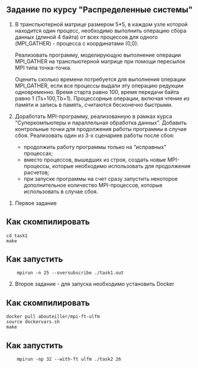 ## Задание по курсу "Распределенные системы"

1. В транспьютерной матрице размером 5*5, в каждом узле которой находится один процесс, необходимо выполнить операцию сбора данных (длиной 4 байта) от всех процессов для одного (MPI_GATHER) - процесса с координатами (0,0).
    
    Реализовать программу, моделирующую выполнение операции MPI_GATHER на транспьютерной матрице 
    при помощи пересылок MPI типа точка-точка.
    
    Оценить сколько времени потребуется для выполнения операции MPI_GATHER, 
    если все процессы выдали эту операцию редукции одновременно. 
    Время старта равно 100, время передачи байта равно 1 (Ts=100,Tb=1). 
    Процессорные операции, включая чтение из памяти и запись в память, 
    считаются бесконечно быстрыми.
    
2. Доработать MPI-программу, реализованную в рамках курса “Суперкомпьютеры и параллельная обработка данных”. 
    Добавить контрольные точки для продолжения работы программы в случае сбоя. 
    Реализовать один из 3-х сценариев работы после сбоя: 
    * продолжить работу программы только на “исправных” процессах; 
    * вместо процессов, вышедших из строя, создать новые MPI-процессы, 
    которые необходимо использовать для продолжения расчетов; 
    * при запуске программы на счет сразу запустить некоторое дополнительное количество MPI-процессов, 
    которые использовать в случае сбоя.


1) Первое задание 

## Как скомпилировать

```
cd task1
make
```

## Как запустить

```
    mpirun -n 25 --oversubscribe ./task1.out
```


2) Второе задание - для запуска необходимо установить Docker
## Как скомпилировать

```
docker pull abouteiller/mpi-ft-ulfm
source dockervars.sh    
make
```

## Как запустить

```
    mpirun -np 32 --with-ft ulfm ./task2 26
```



